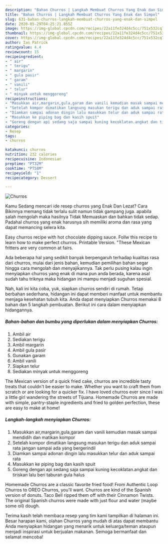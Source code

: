 ```yaml
---
description: "Bahan Churros | Langkah Membuat Churros Yang Enak dan Simpel"
title: "Bahan Churros | Langkah Membuat Churros Yang Enak dan Simpel"
slug: 631-bahan-churros-langkah-membuat-churros-yang-enak-dan-simpel
date: 2020-05-29T04:25:21.855Z
image: https://img-global.cpcdn.com/recipes/22a11fe324d4c5cc/751x532cq70/churros-foto-resep-utama.jpg
thumbnail: https://img-global.cpcdn.com/recipes/22a11fe324d4c5cc/751x532cq70/churros-foto-resep-utama.jpg
cover: https://img-global.cpcdn.com/recipes/22a11fe324d4c5cc/751x532cq70/churros-foto-resep-utama.jpg
author: Ian Patrick
ratingvalue: 4.4
reviewcount: 15
recipeingredient:
- " air"
- " terigu"
- " margarin"
- " gula pasir"
- " garam"
- " vanili"
- " telur"
- " minyak untuk menggoreng"
recipeinstructions:
- "Masukkan air,margarin,gula,garam dan vanili kemudian masak sampai mendidih dan matikan kompor"
- "Setelah kompor dimatikan langsung masukan terigu dan aduk sampai rata jangan sampai ada yang bergerindil"
- "Diamkan sampai adonan dingin lalu masukkan telur dan aduk sampai rata"
- "Masukkan ke piping bag dan kasih spuit"
- "Goreng dengan api sedang saja sampai kuning kecoklatan.angkat dan tiriskan lalu beri taburan gula halus"
categories:
- Resep
tags:
- churros

katakunci: churros 
nutrition: 232 calories
recipecuisine: Indonesian
preptime: "PT32M"
cooktime: "PT58M"
recipeyield: "1"
recipecategory: Dessert

---
```



![Churros](https://img-global.cpcdn.com/recipes/22a11fe324d4c5cc/751x532cq70/churros-foto-resep-utama.jpg)

Kamu Sedang mencari ide resep churros yang Enak Dan Lezat? Cara Bikinnya memang tidak terlalu sulit namun tidak gampang juga. apabila salah mengolah maka hasilnya Tidak Memuaskan dan bahkan tidak sedap. Padahal churros yang enak harusnya sih memiliki aroma dan rasa yang dapat memancing selera kita.

Easy churros recipe with hot chocolate dipping sauce. Follw this recipe to learn how to make perfect churros. Printable Version. &#34;These Mexican fritters are very common at fairs.

Ada beberapa hal yang sedikit banyak berpengaruh terhadap kualitas rasa dari churros, mulai dari jenis bahan, kemudian pemilihan bahan segar hingga cara mengolah dan menyajikannya. Tak perlu pusing kalau ingin menyiapkan churros yang enak di mana pun anda berada, karena asal sudah tahu triknya maka hidangan ini mampu menjadi suguhan spesial.


Nah, kali ini kita coba, yuk, siapkan churros sendiri di rumah. Tetap berbahan sederhana, hidangan ini dapat memberi manfaat untuk membantu menjaga kesehatan tubuh kita. Anda dapat menyiapkan Churros memakai 8 bahan dan 5 langkah pembuatan. Berikut ini cara dalam menyiapkan hidangannya.

<!--inarticleads1-->

##### Bahan-bahan dan bumbu yang diperlukan dalam menyiapkan Churros:

1. Ambil  air
1. Sediakan  terigu
1. Ambil  margarin
1. Ambil  gula pasir
1. Gunakan  garam
1. Ambil  vanili
1. Siapkan  telur
1. Sediakan  minyak untuk menggoreng


The Mexican version of a quick fried cake, churros are incredible tasty treats that couldn&#39;t be easier to make. Whether you want to craft them from scratch or are looking for a quicker fix. I have loved churros ever since I was a little girl wandering the streets of Tijuana. Homemade Churros are made with simple, pantry-staple ingredients and fried to golden perfection, these are easy to make at home! 

<!--inarticleads2-->

##### Langkah-langkah menyiapkan Churros:

1. Masukkan air,margarin,gula,garam dan vanili kemudian masak sampai mendidih dan matikan kompor
1. Setelah kompor dimatikan langsung masukan terigu dan aduk sampai rata jangan sampai ada yang bergerindil
1. Diamkan sampai adonan dingin lalu masukkan telur dan aduk sampai rata
1. Masukkan ke piping bag dan kasih spuit
1. Goreng dengan api sedang saja sampai kuning kecoklatan.angkat dan tiriskan lalu beri taburan gula halus


Homemade Churros are a classic favorite fried food! From Authentic Loop Churros to OREO Churros, you&#39;ll want. Churros are kind of the Spanish version of donuts. Taco Bell ripped them off with their Cinnamon Twists. The original Spanish churros were made with just flour and water (maybe some oil) dough. 

Terima kasih telah membaca resep yang tim kami tampilkan di halaman ini. Besar harapan kami, olahan Churros yang mudah di atas dapat membantu Anda menyiapkan hidangan yang menarik untuk keluarga/teman ataupun menjadi inspirasi untuk berjualan makanan. Semoga bermanfaat dan selamat mencoba!
